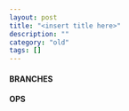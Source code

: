 ```yaml
---
layout: post
title: "<insert title here>"
description: ""
category: "old"
tags: []
---
```



#### BRANCHES

#### OPS
